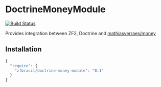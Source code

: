 DoctrineMoneyModule
=====================
[![Build Status](https://secure.travis-ci.org/zfbrasil/doctrine-money-module.png?branch=master)](http://travis-ci.org/zfbrasil/doctrine-money-module)

Provides integration between ZF2, Doctrine and [mathiasverraes/money](https://github.com/mathiasverraes/money)

Installation
------------

```javascript
{
  "require": {
    "zfbrasil/doctrine-money-module": "0.1"
  }
}
```
